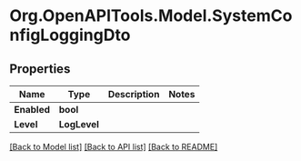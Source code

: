 # Org.OpenAPITools.Model.SystemConfigLoggingDto

## Properties

Name | Type | Description | Notes
------------ | ------------- | ------------- | -------------
**Enabled** | **bool** |  | 
**Level** | **LogLevel** |  | 

[[Back to Model list]](../../README.md#documentation-for-models) [[Back to API list]](../../README.md#documentation-for-api-endpoints) [[Back to README]](../../README.md)

